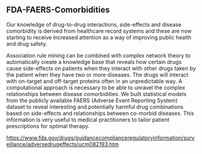 ## FDA-FAERS-Comorbidities
Our knowledge of drug-to-drug interactions, side-effects and disease comorbidity is derived from healthcare record systems and these are now starting to receive increased attention as a way of improving public health and drug safety.

Association rule mining can be combined with complex network theory to automatically create a knowledge base that reveals how certain drugs cause side-effects on patients when they interact with other drugs taken by the patient when they have two or more diseases. The drugs will interact with on-target and off-target proteins often in an unpredictable way. A computational approach is necessary to be able to unravel the complex relationships between disease comorbidities. We built statistical models from the publicly available FAERS (Adverse Event Reporting System) dataset to reveal interesting and potentially harmful drug combinations based on side-effects and relationships between co-morbid diseases. This information is very useful to medical practitioners to tailor patient prescriptions for optimal therapy.

https://www.fda.gov/drugs/guidancecomplianceregulatoryinformation/surveillance/adversedrugeffects/ucm082193.htm
